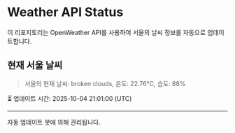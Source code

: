 
# Weather API Status

이 리포지토리는 OpenWeather API를 사용하여 서울의 날씨 정보를 자동으로 업데이트합니다.

## 현재 서울 날씨
> 서울의 현재 날씨: broken clouds, 온도: 22.76°C, 습도: 88%

⏳ 업데이트 시간: 2025-10-04 21:01:00 (UTC)

---
자동 업데이트 봇에 의해 관리됩니다.
